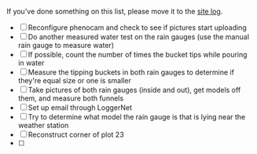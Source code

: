 If you've done something on this list, please move it to the [site log](https://github.com/weecology/lab-wiki/wiki/Portal-Site-Log).


- [ ] Reconfigure phenocam and check to see if pictures start uploading
- [ ] Do another measured water test on the rain gauges (use the manual rain gauge to measure water)
- [ ] If possible, count the number of times the bucket tips while pouring in water
- [ ] Measure the tipping buckets in both rain gauges to determine if they're equal size or one is smaller
- [ ] Take pictures of both rain gauges (inside and out), get models off them, and measure both funnels
- [ ] Set up email through LoggerNet
- [ ] Try to determine what model the rain gauge is that is lying near the weather station
- [ ] Reconstruct corner of plot 23
- [ ] 